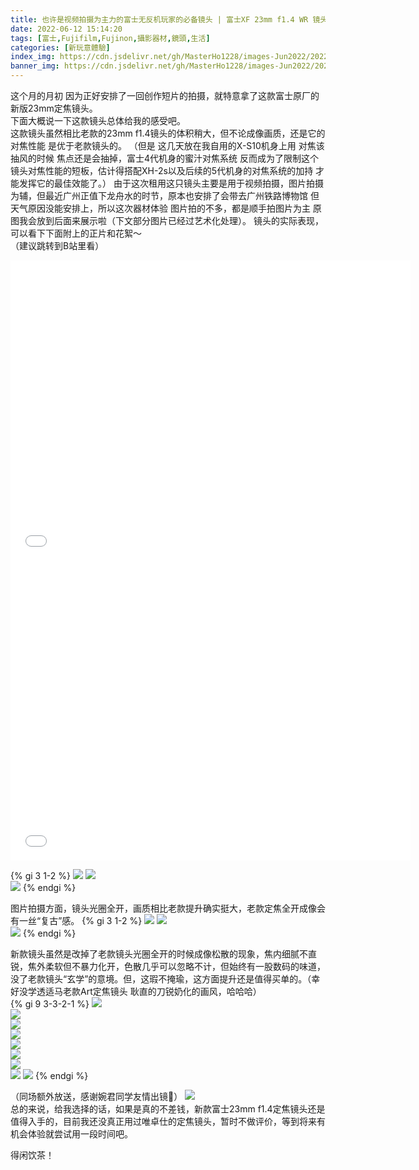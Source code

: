 ```yaml
---
title: 也许是视频拍摄为主力的富士无反机玩家的必备镜头 | 富士XF 23mm f1.4 WR 镜头使用体验
date: 2022-06-12 15:14:20
tags: [富士,Fujifilm,Fujinon,攝影器材,鏡頭,生活]
categories: [新玩意體驗]
index_img: https://cdn.jsdelivr.net/gh/MasterHo1228/images-Jun2022/20220604-DSCF8797.jpg
banner_img: https://cdn.jsdelivr.net/gh/MasterHo1228/images-Jun2022/20220604-DSCF8797.jpg
---
```


这个月的月初 因为正好安排了一回创作短片的拍摄，就特意拿了这款富士原厂的新版23mm定焦镜头。  
下面大概说一下这款镜头总体给我的感受吧。  
这款镜头虽然相比老款的23mm f1.4镜头的体积稍大，但不论成像画质，还是它的对焦性能 是优于老款镜头的。
（但是 这几天放在我自用的X-S10机身上用 对焦该抽风的时候 焦点还是会抽掉，富士4代机身的蜜汁对焦系统 反而成为了限制这个镜头对焦性能的短板，估计得搭配XH-2s以及后续的5代机身的对焦系统的加持 才能发挥它的最佳效能了。）
由于这次租用这只镜头主要是用于视频拍摄，图片拍摄为辅，但最近广州正值下龙舟水的时节，原本也安排了会带去广州铁路博物馆 但天气原因没能安排上，所以这次器材体验 图片拍的不多，都是顺手拍图片为主 原图我会放到后面来展示啦（下文部分图片已经过艺术化处理）。
镜头的实际表现，可以看下下面附上的正片和花絮～  
（建议跳转到B站里看）  
<iframe src="//player.bilibili.com/player.html?bvid=BV1E34y1L7F9" scrolling="no" border="0" frameborder="no" framespacing="0" allowfullscreen="true" height="480px" width="640px"> </iframe>  
<iframe src="//player.bilibili.com/player.html?bvid=BV1yU4y197Wo" scrolling="no" border="0" frameborder="no" framespacing="0" allowfullscreen="true" height="480px" width="640px"> </iframe>  
  
{% gi 3 1-2 %}
  ![](https://cdn.jsdelivr.net/gh/MasterHo1228/images-Jun2022/20220604-DSCF8870.jpg)
  ![](https://cdn.jsdelivr.net/gh/MasterHo1228/images-Jun2022/20220604-DSCF8843.jpg)  
  ![](https://cdn.jsdelivr.net/gh/MasterHo1228/images-Jun2022/20220604-DSCF8851.jpg)
{% endgi %}
  
图片拍摄方面，镜头光圈全开，画质相比老款提升确实挺大，老款定焦全开成像会有一丝“复古”感。
{% gi 3 1-2 %}
  ![](https://cdn.jsdelivr.net/gh/MasterHo1228/images-Jun2022/20210220-DSCF8666.jpg)
  ![](https://cdn.jsdelivr.net/gh/MasterHo1228/images-Jun2022/20210220-DSCF8757.jpg)  
  ![](https://cdn.jsdelivr.net/gh/MasterHo1228/images-Jun2022/20210220-DSCF8607.jpg)
{% endgi %} 
  
新款镜头虽然是改掉了老款镜头光圈全开的时候成像松散的现象，焦内细腻不直锐，焦外柔软但不暴力化开，色散几乎可以忽略不计，但始终有一股数码的味道，没了老款镜头“玄学”的意境。但，这瑕不掩瑜，这方面提升还是值得买单的。（幸好没学透适马老款Art定焦镜头 耿直的刀锐奶化的画风，哈哈哈）  
{% gi 9 3-3-2-1 %}
  ![](https://cdn.jsdelivr.net/gh/MasterHo1228/images-Jun2022/20220604-DSCF8797.jpg)  
  ![](https://cdn.jsdelivr.net/gh/MasterHo1228/images-Jun2022/20220604-DSCF8890.jpg)  
  ![](https://cdn.jsdelivr.net/gh/MasterHo1228/images-Jun2022/20220606-DSCF8989.jpg)  
  ![](https://cdn.jsdelivr.net/gh/MasterHo1228/images-Jun2022/20220606-DSCF8964.jpg)  
  ![](https://cdn.jsdelivr.net/gh/MasterHo1228/images-Jun2022/20220606-DSCF8946.jpg)  
  ![](https://cdn.jsdelivr.net/gh/MasterHo1228/images-Jun2022/20220606-DSCF8934.jpg)  
  ![](https://cdn.jsdelivr.net/gh/MasterHo1228/images-Jun2022/20220604-DSCF8895.jpg)  
  ![](https://cdn.jsdelivr.net/gh/MasterHo1228/images-Jun2022/20220604-DSCF8896.jpg)
  ![](https://cdn.jsdelivr.net/gh/MasterHo1228/images-Jun2022/20220606-DSCF8933.jpg)
{% endgi %}  
  
  
（同场额外放送，感谢婉君同学友情出镜🌝）
![](https://cdn.jsdelivr.net/gh/MasterHo1228/images-Jun2022/20220604-DSCF8899-edited.jpg)  
总的来说，给我选择的话，如果是真的不差钱，新款富士23mm f1.4定焦镜头还是值得入手的，目前我还没真正用过唯卓仕的定焦镜头，暂时不做评价，等到将来有机会体验就尝试用一段时间吧。

得闲饮茶！
